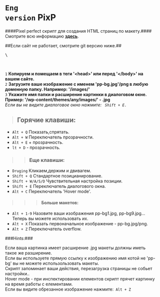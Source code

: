<code><d href="https://github.com/jek-fdrv/PixP/blob/master/README_RU.md">Eng version</a></code>
PixP
====

####Pixel perfect скрипт для создания HTML страниц по макету.####
Смотрите всю информацию **<a href="http://jek-fdrv.16mb.com/pixp">здесь</a>**.

##Если сайт не работает, смотрите git версию ниже.##

<pre>\<script src="http://jek-fdrv.16mb.com/pixp/pixp.js" type="text/javascript">\</script></pre> <br>
<code>1</code> **Копируем и помещаем в теги '&lt;head&gt;' или перед '&lt;/body&gt;' на вашем сайте.**<br>
<code>2</code> **Загрузите ваше изображение с именем 'pp-bg.jpg'/png в любую доменную папку. Например: '/images/'**<br>
<code>3</code> **Укажите имя папки и расширение картинки в диалоговом окне. Пример: '/wp-content/themes/any/images/' - .jpg** <br>
*Если вы не видите диалоговое окно нажмите: <code> Shift + E.</code>*

>##  Горячие клавиши:
<ul>
<li><code>Alt + Q</code> Показать,спрятать.</li>
<li><code>Alt + W</code> Переключатель прозрачности.</li>
<li><code>Alt + E</code> + прозрачность.</li>
<li><code>lt + D</code> - прозрачность.</li>
</ul>

>>### Еще клавиши:
<ul>
<li><code>Druging</code> Кликаем,держим и двивагем.</li>
<li><code>Shift + Q</code> Стандартное позицианирование.</li>
<li><code>Shift + W/A/S/D</code> Чувствительная настройка позиции.</li>
<li><code>Shift + E</code> Переключатель диалогового окна.</li>
<li><code>Alt + C</code> Переключатель 'Hover mode'.</li>
</ul>

>>>#### Больше макетов:
<ul>
<li><code>Alt + 1-9</code> Назовите ваши изображения pp-bg1.jpg, pp-bg9.jpg... Теперь вы можете использовать их.</li>
<li><code>Alt + X</code> Показать первоначальное изображение - pp-bg.jpg/png.</li>
<li><code>Alt + Z</code> Переключатель overflow.</li>
</ul>

###Hints:###
<table>
    <tr>
Если ваша картинка имеет расширение .jpg макеты должны иметь такое же разширение. <br />
Если вы используете прямую ссылку к изображению имя котой не 'pp-bg' вы не можете использользовать макеты.<br />
Скрипт запоминает ваши действия, перезагрузка страницы не собьет настройки..<br />
Hover mode - при инспектировании елементов скрипт прячет картинку на время работы с елементами.<br />
Если вы видите обрезанное изображение нажмите:<code> Alt + Z</code><br />
 </tr>
</table>

